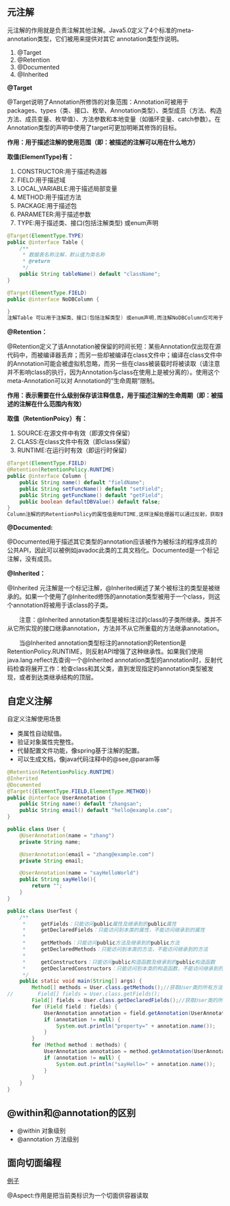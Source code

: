 ## 元注解

元注解的作用就是负责注解其他注解。Java5.0定义了4个标准的meta-annotation类型，它们被用来提供对其它 annotation类型作说明。
1. @Target
2. @Retention
3. @Documented
4. @Inherited

**@Target**

@Target说明了Annotation所修饰的对象范围：Annotation可被用于 packages、types（类、接口、枚举、Annotation类型）、类型成员（方法、构造方法、成员变量、枚举值）、方法参数和本地变量（如循环变量、catch参数）。在Annotation类型的声明中使用了target可更加明晰其修饰的目标。

**作用：用于描述注解的使用范围（即：被描述的注解可以用在什么地方）**

**取值(ElementType)有：**

1. CONSTRUCTOR:用于描述构造器
2. FIELD:用于描述域
3. LOCAL_VARIABLE:用于描述局部变量
4. METHOD:用于描述方法
5. PACKAGE:用于描述包
6. PARAMETER:用于描述参数
7. TYPE:用于描述类、接口(包括注解类型) 或enum声明

```java
@Target(ElementType.TYPE)
public @interface Table {
    /**
     * 数据表名称注解，默认值为类名称
     * @return
     */
    public String tableName() default "className";
}

@Target(ElementType.FIELD)
public @interface NoDBColumn {

}
注解Table 可以用于注解类、接口(包括注解类型) 或enum声明,而注解NoDBColumn仅可用于注解类的成员变量。
```

**@Retention：**

@Retention定义了该Annotation被保留的时间长短：某些Annotation仅出现在源代码中，而被编译器丢弃；而另一些却被编译在class文件中；编译在class文件中的Annotation可能会被虚拟机忽略，而另一些在class被装载时将被读取（请注意并不影响class的执行，因为Annotation与class在使用上是被分离的）。使用这个meta-Annotation可以对 Annotation的“生命周期”限制。

**作用：表示需要在什么级别保存该注释信息，用于描述注解的生命周期（即：被描述的注解在什么范围内有效）**

**取值（RetentionPoicy）有：**
1. SOURCE:在源文件中有效（即源文件保留）
2. CLASS:在class文件中有效（即class保留）
3. RUNTIME:在运行时有效（即运行时保留）

```java
@Target(ElementType.FIELD)
@Retention(RetentionPolicy.RUNTIME)
public @interface Column {
    public String name() default "fieldName";
    public String setFuncName() default "setField";
    public String getFuncName() default "getField"; 
    public boolean defaultDBValue() default false;
}
Column注解的的RetentionPolicy的属性值是RUTIME,这样注解处理器可以通过反射，获取到该注解的属性值，从而去做一些运行时的逻辑处理
```

**@Documented:**

@Documented用于描述其它类型的annotation应该被作为被标注的程序成员的公共API，因此可以被例如javadoc此类的工具文档化。Documented是一个标记注解，没有成员。

**@Inherited：**

@Inherited 元注解是一个标记注解，@Inherited阐述了某个被标注的类型是被继承的。如果一个使用了@Inherited修饰的annotation类型被用于一个class，则这个annotation将被用于该class的子类。

　　注意：@Inherited annotation类型是被标注过的class的子类所继承。类并不从它所实现的接口继承annotation，方法并不从它所重载的方法继承annotation。

　　当@Inherited annotation类型标注的annotation的Retention是RetentionPolicy.RUNTIME，则反射API增强了这种继承性。如果我们使用java.lang.reflect去查询一个@Inherited annotation类型的annotation时，反射代码检查将展开工作：检查class和其父类，直到发现指定的annotation类型被发现，或者到达类继承结构的顶层。

## 自定义注解

自定义注解使用场景
* 类属性自动赋值。
* 验证对象属性完整性。
* 代替配置文件功能，像spring基于注解的配置。
* 可以生成文档，像java代码注释中的@see,@param等

```java
@Retention(RetentionPolicy.RUNTIME)
@Inherited
@Documented
@Target({ElementType.FIELD,ElementType.METHOD})
public @interface UserAnnotation {
    public String name() default "zhangsan";
    public String email() default "hello@example.com";
}
```

```java
public class User {
    @UserAnnotation(name = "zhang")
    private String name;

    @UserAnnotation(email = "zhang@example.com")
    private String email;

    @UserAnnotation(name = "sayHelloWorld")
    public String sayHello(){
        return "";
    }
}
```

```java
public class UserTest {
    /**
     *     getFields：只能访问public属性及继承到的public属性
     *     getDeclaredFields：只能访问到本类的属性，不能访问继承到的属性
     *
     *     getMethods：只能访问public方法及继承到的public方法
     *     getDeclaredMethods：只能访问到本类的方法，不能访问继承到的方法
     *
     *     getConstructors：只能访问public构造函数及继承到的public构造函数
     *     getDeclaredConstructors：只能访问到本类的构造函数，不能访问继承到的构造函数
     */
    public static void main(String[] args) {
        Method[] methods = User.class.getMethods();//获取User类的所有方法
//        Field[] fields = User.class.getFields();
        Field[] fields = User.class.getDeclaredFields();//获取User类的所有属性
        for (Field field : fields) {
            UserAnnotation annotation = field.getAnnotation(UserAnnotation.class);
            if (annotation != null) {
                System.out.println("property=" + annotation.name());
            }
        }
        for (Method method : methods) {
            UserAnnotation annotation = method.getAnnotation(UserAnnotation.class);
            if (annotation != null) {
                System.out.println("sayHello=" + annotation.name());
            }
        }
    }
}
```

## @within和@annotation的区别

* @within 对象级别
* @annotation 方法级别

## 面向切面编程

[例子](https://blog.csdn.net/fz13768884254/article/details/83538709)

@Aspect:作用是把当前类标识为一个切面供容器读取

